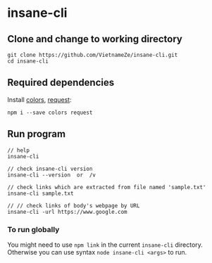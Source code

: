 # insane-cli

## Clone and change to working directory
```
git clone https://github.com/VietnameZe/insane-cli.git
cd insane-cli
```

## Required dependencies 
Install [colors](https://www.npmjs.com/package/colors), [request](https://www.npmjs.com/package/request):
```
npm i --save colors request
```

## Run program
```
// help
insane-cli

// check insane-cli version
insane-cli --version  or  /v

// check links which are extracted from file named 'sample.txt'
insane-cli sample.txt 

// // check links of body's webpage by URL
insane-cli -url https://www.google.com

```

### To run globally
You might need to use ```npm link``` in the current ```insane-cli``` directory. 
Otherwise you can use syntax ```node insane-cli <args>``` to run. 

